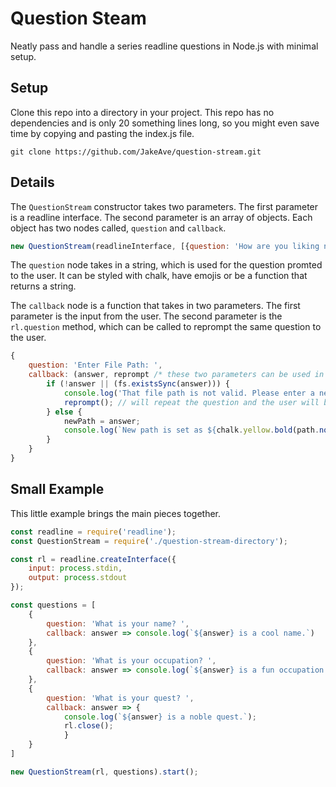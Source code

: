 # Question Steam

Neatly pass and handle a series readline questions in Node.js with minimal setup.

## Setup

Clone this repo into a directory in your project. This repo has no dependencies and is only 20 something lines long, so you might even save time by copying and pasting the index.js file.

``` 
git clone https://github.com/JakeAve/question-stream.git 
```

## Details

The `QuestionStream` constructor takes two parameters. The first parameter is a readline interface. The second parameter is an array of objects. Each object has two nodes called, `question` and `callback`.

```javascript
new QuestionStream(readlineInterface, [{question: 'How are you liking node.js?', callback: answer => console.log('You responded: ' + answer)}]);
```

The `question` node takes in a string, which is used for the question promted to the user. It can be styled with chalk, have emojis or be a function that returns a string.

The `callback` node is a function that takes in two parameters. The first parameter is the input from the user. The second parameter is the `rl.question` method, which can be called to reprompt the same question to the user.

```javascript
{
    question: 'Enter File Path: ',
    callback: (answer, reprompt /* these two parameters can be used in every callback */) => {
        if (!answer || (fs.existsSync(answer))) {
            console.log('That file path is not valid. Please enter a new file path.');
            reprompt(); // will repeat the question and the user will be able to enter a new answer
        } else {
            newPath = answer;
            console.log(`New path is set as ${chalk.yellow.bold(path.normalize(answer))}.`)
        }
    }
}
```

## Small Example

This little example brings the main pieces together.

```javascript
const readline = require('readline');
const QuestionStream = require('./question-stream-directory');

const rl = readline.createInterface({
    input: process.stdin,
    output: process.stdout
});

const questions = [
    {
        question: 'What is your name? ',
        callback: answer => console.log(`${answer} is a cool name.`)
    },
    {
        question: 'What is your occupation? ',
        callback: answer => console.log(`${answer} is a fun occupation.`)
    },
    {
        question: 'What is your quest? ',
        callback: answer => {
            console.log(`${answer} is a noble quest.`); 
            rl.close();
            }
    }
]

new QuestionStream(rl, questions).start();
```